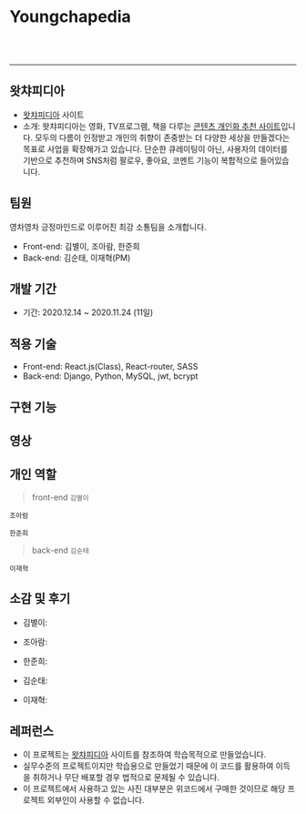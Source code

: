 # Youngchapedia



<br><br>
 
---

## 왓챠피디아
- [왓챠피디아](https://pedia.watcha.com/ko-KR/) 사이트
- 소개: 왓챠피디아는 영화, TV프로그램, 책을 다루는 <u>콘텐츠 개인화 추천 사이트</u>입니다. 모두의 다름이 인정받고 개인의 취향이 존중받는 더 다양한 세상을 만들겠다는 목표로 사업을 확장해가고 있습니다. 단순한 큐레이팅이 아닌, 사용자의 데이터를 기반으로 추천하며 SNS처럼 팔로우, 좋아요, 코멘트 기능이 복합적으로 들어있습니다. 

## 팀원
영차영차 긍정마인드로 이루어진 최강 소통팀을 소개합니다.
- Front-end: 김별이, 조아람, 한준희
- Back-end: 김순태, 이재혁(PM)

## 개발 기간
- 기간: 2020.12.14 ~ 2020.11.24 (11일)

## 적용 기술
- Front-end: React.js(Class), React-router,  SASS
- Back-end: Django, Python, MySQL, jwt, bcrypt

## 구현 기능


## 영상


## 개인 역할
>front-end
`김별이`


`조아람`
 

`한준희`


>back-end
`김순태`


`이재혁`




## 소감 및 후기
- 김별이: 

- 조아람: 

- 한준희: 

- 김순태: 

- 이재혁: 



## 레퍼런스
- 이 프로젝트는 [왓챠피디아](https://pedia.watcha.com/ko-KR/) 사이트를 참조하여 학습목적으로 만들었습니다.
- 실무수준의 프로젝트이지만 학습용으로 만들었기 때문에 이 코드를 활용하여 이득을 취하거나 무단 배포할 경우 법적으로 문제될 수 있습니다.
- 이 프로젝트에서 사용하고 있는 사진 대부분은 위코드에서 구매한 것이므로 해당 프로젝트 외부인이 사용할 수 없습니다.


